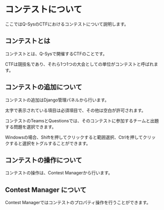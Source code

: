 # コンテストについて

ここではQ-SysのCTFにおけるコンテストについて説明します。

## コンテストとは

コンテストとは、Q-Sysで開催するCTFのことです。

CTFは競技名であり、それら1つ1つの大会としての単位がコンテストと呼ばれます。

## コンテストの追加について

コンテストの追加はDjango管理パネルから行います。

太字で表示されている項目は必須項目で、その他は空白が許可されます。

コンテストのTeamsとQuestionsでは、そのコンテストに参加するチームと出題する問題を選択できます。

Windowsの場合、Shiftを押してクリックすると範囲選択、Ctrlを押してクリックすると選択をトグルすることができます。

## コンテストの操作について

コンテストの操作は、Contest Managerから行います。

## Contest Manager について

Contest Managerではコンテストのプロパティ操作を行うことができます。


